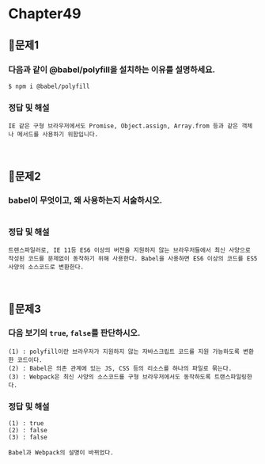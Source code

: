 # Chapter49
## 📌문제1
### 다음과 같이 @babel/polyfill을 설치하는 이유를 설명하세요.
```
$ npm i @babel/polyfill
```

### 정답 및 해설
```
IE 같은 구형 브라우저에서도 Promise, Object.assign, Array.from 등과 같은 객체나 메서드를 사용하기 위함입니다.
```

<br>

## 📌문제2
### babel이 무엇이고, 왜 사용하는지 서술하시오.
```
```
### 정답 및 해설
```
트렌스파일러로, IE 11등 ES6 이상의 버전을 지원하지 않는 브라우저들에서 최신 사양으로 
작성된 코드를 문제없이 동작하기 위해 사용한다. Babel을 사용하면 ES6 이상의 코드를 ES5사양의 소스코드로 변환한다. 

```

<br>

## 📌문제3
### 다음 보기의 `true`, `false`를 판단하시오.
```
(1) : polyfill이란 브라우저가 지원하지 않는 자바스크립트 코드를 지원 가능하도록 변환한 코드이다.
(2) : Babel은 의존 관계에 있는 JS, CSS 등의 리소스를 하나의 파일로 묶는다.
(3) : Webpack은 최신 사양의 소스코드를 구형 브라우저에서도 동작하도록 트랜스파일링한다.
```
### 정답 및 해설
```
(1) : true
(2) : false
(3) : false

Babel과 Webpack의 설명이 바뀌었다.
```

<br>
